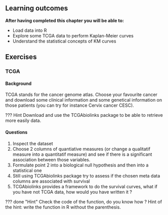 ## Learning outcomes

**After having completed this chapter you will be able to:**

- Load data into R
- Explore some TCGA data to perform Kaplan-Meier curves
- Understand the statistical concepts of KM curves

## Exercises

### TCGA

#### Background

TCGA stands for the cancer genome atlas. Choose your favourite cancer and download some clinical information and some genetical information on those patients (you can try for instance Cervix cancer CESC). 

??? Hint
	Download and use the TCGAbiolinks package to be able to retrieve more easily data.
	 
#### Questions

1. Inspect the dataset
2. Choose 2 columns of quantiative measures (or change a qualitatif measure into a quantitatif measure) and see if there is a significant association between those variables.
3. Formulate point 2 into a biological null hypothesis and then into a statistical one
4. Still using TCGAbiolinks package try to assess if the chosen meta data columns are associated with survival
5. TCGAbiolinks provides a framework to do the survival curves, what if you have not TCGA data, how would you have written it ?

??? done "Hint"
	Check the code of the function, do you know how ?
	Hint of the hint: write the function in R without the parenthesis.


